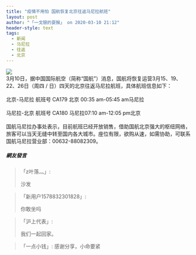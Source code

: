 ```yaml
---
title: "疫情不用怕 国航恢复北京往返马尼拉航班"
layout: post
author: "「一戈银的耍猴」 on 2020-03-10 21:12"
header-style: text
tags:
  - 新闻
  - 马尼拉
  - 往返
  - 北京
---
```


<img src="http://images.feileyuan.com/images/ueditor/2020031021120000141375.jpg"><br>
3月10日，据中国国际航空（简称“国航”）消息，国航将恢复运营3月15、19、22、26日（周四 / 日）四天的北京往返马尼拉航班，具体航班信息如下：
<br>
&nbsp;
<br>
北京-马尼拉
航班号 CA179
北京 00:35 am-05:45 am马尼拉
<br>
&nbsp;
<br>
马尼拉-北京
航班号 CA180
马尼拉07:10 am-12:05 pm北京
<br>
&nbsp;
<br>
国航马尼拉办事处表示，目前航班已经开放销售，借助国航北京强大的枢纽网络，旅客可以当天无缝中转至国内各大城市。座位有限，欲购从速，如需协助，可联系国航马尼拉营业部：00632-88082309。
<input type="hidden" value="菲乐园提供"><br>

##### 網友發言 
> 「z叶落灬」:
> <p>沙发</p>

> 「新用户1578832301828」:
> <p>你敢坐吗</p>

> 「沪上代表」:
> <p>我们一起回家。</p>

> 「一点小钱」:
> 感谢分享，小命要紧


